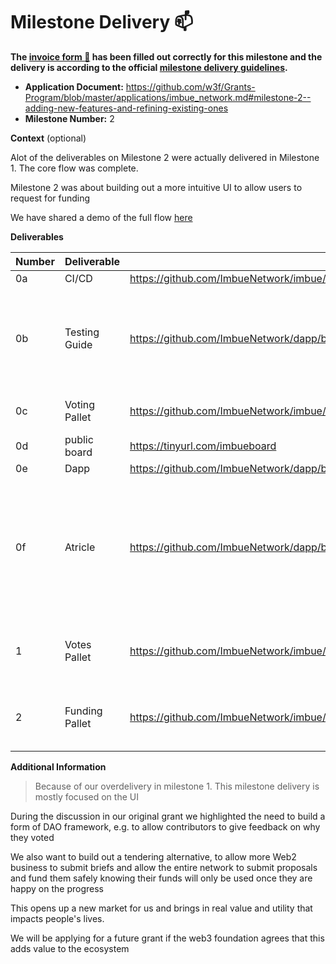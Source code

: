 # Milestone Delivery :mailbox:

**The [invoice form :pencil:](https://docs.google.com/forms/d/e/1FAIpQLSfmNYaoCgrxyhzgoKQ0ynQvnNRoTmgApz9NrMp-hd8mhIiO0A/viewform) has been filled out correctly for this milestone and the delivery is according to the official [milestone delivery guidelines](https://github.com/w3f/Grants-Program/blob/master/docs/milestone-deliverables-guidelines.md).**  

* **Application Document:** https://github.com/w3f/Grants-Program/blob/master/applications/imbue_network.md#milestone-2--adding-new-features-and-refining-existing-ones
* **Milestone Number:** 2

**Context** (optional)

Alot of the deliverables on Milestone 2 were actually delivered in Milestone 1. The core flow was complete.

Milestone 2 was about building out a more intuitive UI to allow users to request for funding 

We have shared a demo of the full flow [here](https://www.youtube.com/watch?v=1dMYNNl76Go)



**Deliverables**

| Number | Deliverable | Link | Notes |
| ------------- | ------------- | ------------- |------------- |
| 0a  | CI/CD |https://github.com/ImbueNetwork/imbue/blob/main/.github/workflows/collator_actions.yml| |
| 0b | Testing Guide |https://github.com/ImbueNetwork/dapp/blob/main/README.md  | We didnt do a guide on running unit tests. the guide goes through the core functionality.
| 0c | Voting Pallet | https://github.com/ImbueNetwork/imbue/blob/main/pallets/proposals/src/lib.rs#L622 | this was signed off in milestone 1
| 0d  | public board | https://tinyurl.com/imbueboard |
| 0e  | Dapp | https://github.com/ImbueNetwork/dapp/blob/main/web/src/proposals/detail/index.ts#L451 |
| 0f  | Atricle | https://github.com/ImbueNetwork/dapp/blob/main/README.md | The documentation gives a overview of the flow. but we are also planning to publish a medium article that is more user friendly |
| 1 | Votes Pallet | https://github.com/ImbueNetwork/imbue/blob/main/pallets/proposals/src/lib.rs#L622 | Renamed to proposals, already evaluated with milestone 1 |
| 2 | Funding Pallet | https://github.com/ImbueNetwork/imbue/blob/main/pallets/proposals/src/lib.rs#L785 | Renamed to proposals, already evaluated with milestone 1 |


**Additional Information**
> Because of our overdelivery in milestone 1. This milestone delivery is mostly focused on the UI


During the discussion in our original grant we highlighted the need to build a form of DAO framework, e.g. to allow contributors to give feedback on why they voted

We also want to build out a tendering alternative, to allow more Web2 business to submit briefs and allow the entire network to submit proposals and fund them safely knowing their funds will only be used once they are happy on the progress

This opens up a new market for us and brings in real value and utility that impacts people's lives.

We will be applying for a future grant if the web3 foundation agrees that this adds value to the ecosystem
